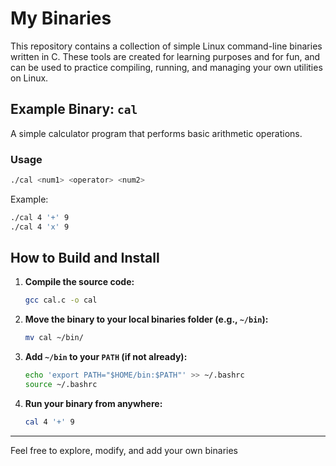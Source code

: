 # My Binaries

This repository contains a collection of simple Linux command-line binaries written in C. These tools are created for learning purposes and for fun, and can be used to practice compiling, running, and managing your own utilities on Linux.

## Example Binary: `cal`

A simple calculator program that performs basic arithmetic operations.

### Usage

```sh
./cal <num1> <operator> <num2>
```

Example:
```sh
./cal 4 '+' 9
./cal 4 'x' 9
```

## How to Build and Install

1. **Compile the source code:**
    ```sh
    gcc cal.c -o cal
    ```

2. **Move the binary to your local binaries folder (e.g., `~/bin`):**
    ```sh
    mv cal ~/bin/
    ```

3. **Add `~/bin` to your `PATH` (if not already):**
    ```sh
    echo 'export PATH="$HOME/bin:$PATH"' >> ~/.bashrc
    source ~/.bashrc
    ```

4. **Run your binary from anywhere:**
    ```sh
    cal 4 '+' 9
    ```

---

Feel free to explore, modify, and add your own binaries